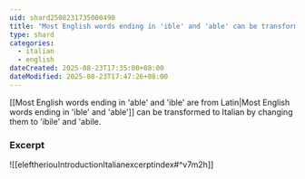 ```yaml
---
uid: shard2508231735000490
title: "Most English words ending in 'ible' and 'able' can be transformed to Italian by changing them to 'ibile' and 'abile"
type: shard
categories:
  - italian
  - english
dateCreated: 2025-08-23T17:35:00+08:00
dateModified: 2025-08-23T17:47:26+08:00
---
```

[[Most English words ending in 'able' and 'ible' are from Latin|Most English words ending in 'ible' and 'able']] can be transformed to Italian by changing them to 'ibile' and 'abile. 

### Excerpt
![[eleftheriouIntroductionItalianexcerptindex#^v7m2h]] 